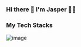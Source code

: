 ### Hi there 👋 I'm Jasper 👨‍💻
### My Tech Stacks
![image]({https://img.shields.io/badge/Laravel-FF2D20?style=for-the-badge&logo=laravel&logoColor=white})
